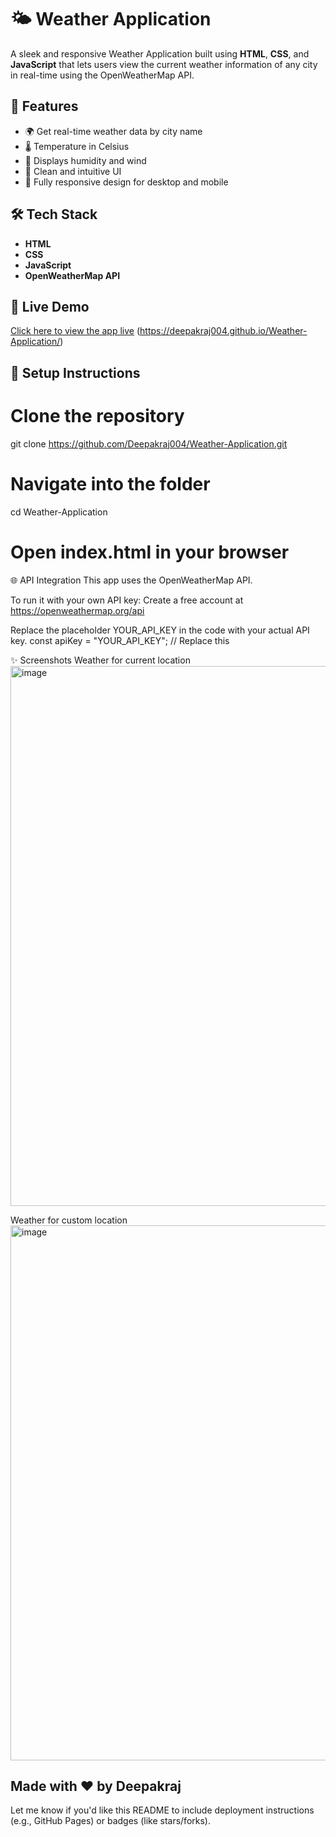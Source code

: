 # 🌤️ Weather Application

A sleek and responsive Weather Application built using **HTML**, **CSS**, and **JavaScript** that lets users view the current weather information of any city in real-time using the OpenWeatherMap API.

## 🚀 Features

- 🌍 Get real-time weather data by city name
- 🌡️ Temperature in Celsius
- 💨 Displays humidity and wind
- 🌈 Clean and intuitive UI
- 📱 Fully responsive design for desktop and mobile

## 🛠️ Tech Stack

- **HTML**
- **CSS**
- **JavaScript**
- **OpenWeatherMap API**

## 🔗 Live Demo

[Click here to view the app live](#) (https://deepakraj004.github.io/Weather-Application/)

## 🔧 Setup Instructions

# Clone the repository
git clone https://github.com/Deepakraj004/Weather-Application.git

# Navigate into the folder
cd Weather-Application

# Open index.html in your browser

🌐 API Integration
This app uses the OpenWeatherMap API.

To run it with your own API key:
Create a free account at https://openweathermap.org/api

Replace the placeholder YOUR_API_KEY in the code with your actual API key.
const apiKey = "YOUR_API_KEY"; // Replace this

✨ Screenshots
Weather for current location 
<img width="1905" height="864" alt="image" src="https://github.com/user-attachments/assets/26be8720-a9a9-476d-955d-641ffddc8342" />

Weather for custom location
<img width="1897" height="856" alt="image" src="https://github.com/user-attachments/assets/5e1bcaae-c2f1-4194-8eda-2ea719bd8449" />

Made with ❤️ by Deepakraj
---
Let me know if you'd like this README to include deployment instructions (e.g., GitHub Pages) or badges (like stars/forks).




